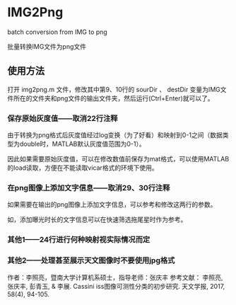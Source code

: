 # IMG2Png
batch conversion from IMG to png

批量转换IMG文件为png文件

## 使用方法
打开 img2png.m 文件，修改其中第9、10行的 sourDir 、 destDir 变量为IMG文件所在的文件夹和png文件的输出文件夹，然后运行(Ctrl+Enter)就可以了。

### 保存原始灰度值——取消22行注释
由于转换为png格式后灰度值经过log变换（为了好看）和映射到0-1之间（数据类型为double时，MATLAB默认灰度值范围为0-1）。

因此如果需要原始灰度值，可以在修改数值前保存为mat格式，可以使用MATLAB的load读取，方便在不能读取vicar格式的环境下使用。

### 在png图像上添加文字信息——取消29、30行注释
如果需要在输出的png图像上添加文字信息，可以参考和修改这两行的参数。

如，添加曝光时长的文字信息可以在快速筛选拖尾星时作为参考。

### 其他1——24行进行何种映射视实际情况而定
### 其他2——处理甚至展示天文图像时不要使用jpg格式

作者：李照亮，暨南大学计算机系硕士，指导老师：张庆丰
参考文献： 
李照亮, 张庆丰, 彭青玉, & 李展. Cassini iss图像可测性分类的初步研究. 天文学报, 2017, 58(4), 94-105.
